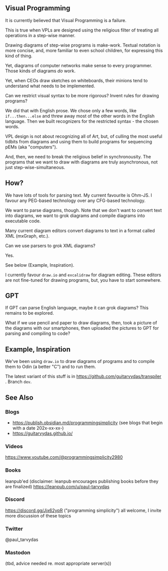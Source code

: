 ## Visual Programming
It is currently believed that Visual Programming is a failure.

This is true when VPLs are designed using the religious filter of treating all operations in a step-wise manner.

Drawing diagrams of step-wise programs is make-work.  Textual notation is more concise, and, more familiar to even school children, for expressing this kind of thing.

Yet, diagrams of computer networks make sense to every programmer.  Those kinds of diagrams *do* work.

Yet, when CEOs draw sketches on whiteboards, their minions tend to understand what needs to be implemented.

Can we restrict visual syntax to be more rigorous?  Invent rules for drawing programs?  

We did that with English prose.  We chose only a few words, like `if...then...else` and threw away most of the other words in the English language.  Then we built recognizers for the restricted syntax - the chosen words.

VPL design is not about recognizing all of Art, but, of culling the most useful tidbits from diagrams and using them to build programs for sequencing pEMs (aka "computers").

And, then, we need to break the religious belief in synchronousity.  The programs that we want to draw with diagrams are truly asynchronous, not just step-wise-simultaneous.

## How?

We have lots of tools for parsing text.  My current favourite is Ohm-JS.  I favour any PEG-based technology over any CFG-based technology.

We want to parse diagrams, though.  Note that we don't want to convert text into diagrams, we want to grok diagrams and compile diagrams into executable code.

Many current diagram editors convert diagrams to text in a format called XML (mxGraph, etc.). 

Can we use parsers to grok XML diagrams?  

Yes.  

See below (Example, Inspiration).

I currently favour `draw.io` and `excalidraw` for diagram editing.  These editors are not fine-tuned for drawing programs, but, you have to start somewhere.
## GPT
If GPT can parse English language, maybe it can grok diagrams?  This remains to be explored.

What if we use pencil and paper to draw diagrams, then, took a picture of the diagrams with our smartphones, then uploaded the pictures to GPT for parsing and compiling to code?
## Example, Inspiration

We've been using `draw.io` to draw diagrams of programs and to compile them to Odin (a better "C") and to run them.

The latest variant of this stuff is in https://github.com/guitarvydas/transpiler .  Branch `dev`.

## See Also
### Blogs
- https://publish.obsidian.md/programmingsimplicity (see blogs that begin with a date 202x-xx-xx-)
- https://guitarvydas.github.io/
### Videos
https://www.youtube.com/@programmingsimplicity2980
### Books
leanpub'ed (disclaimer: leanpub encourages publishing books before they are finalized)
https://leanpub.com/u/paul-tarvydas
### Discord
https://discord.gg/Jjx62ypR  ("programming simplicity") all welcome, I invite more discussion of these topics
### Twitter
@paul_tarvydas
### Mastodon
(tbd, advice needed re. most appropriate server(s))

<script src="https://utteranc.es/client.js" 
        repo="guitarvydas/guitarvydas.github.io" 
        issue-term="pathname" 
        theme="github-light" 
        crossorigin="anonymous" 
        async> 
</script> 
